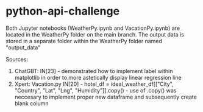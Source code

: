 # python-api-challenge

Both Jupyter notebooks (WeatherPy.ipynb and VacationPy.ipynb) are located in the WeatherPy folder on the main branch. The output data is stored in a separate folder within the WeatherPy folder named "output_data"


Sources:
1) ChatGBT: IN[23] - demonstrated how to implement label within matplotlib in order to more astetically display linear regression line
2) Xpert: Vacation.py IN[20] - hotel_df = ideal_weather_df[["City", "Country", "Lat", "Lng", "Humidity"]].copy() - use of .copy() was neccesary to implement proper new dataframe and subsequently create blank column 

